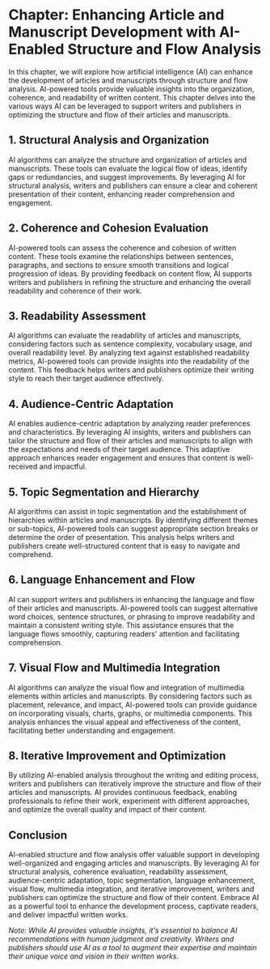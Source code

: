 Chapter: Enhancing Article and Manuscript Development with AI-Enabled Structure and Flow Analysis
=================================================================================================

In this chapter, we will explore how artificial intelligence (AI) can enhance the development of articles and manuscripts through structure and flow analysis. AI-powered tools provide valuable insights into the organization, coherence, and readability of written content. This chapter delves into the various ways AI can be leveraged to support writers and publishers in optimizing the structure and flow of their articles and manuscripts.

**1. Structural Analysis and Organization**
-------------------------------------------

AI algorithms can analyze the structure and organization of articles and manuscripts. These tools can evaluate the logical flow of ideas, identify gaps or redundancies, and suggest improvements. By leveraging AI for structural analysis, writers and publishers can ensure a clear and coherent presentation of their content, enhancing reader comprehension and engagement.

**2. Coherence and Cohesion Evaluation**
----------------------------------------

AI-powered tools can assess the coherence and cohesion of written content. These tools examine the relationships between sentences, paragraphs, and sections to ensure smooth transitions and logical progression of ideas. By providing feedback on content flow, AI supports writers and publishers in refining the structure and enhancing the overall readability and coherence of their work.

**3. Readability Assessment**
-----------------------------

AI algorithms can evaluate the readability of articles and manuscripts, considering factors such as sentence complexity, vocabulary usage, and overall readability level. By analyzing text against established readability metrics, AI-powered tools can provide insights into the readability of the content. This feedback helps writers and publishers optimize their writing style to reach their target audience effectively.

**4. Audience-Centric Adaptation**
----------------------------------

AI enables audience-centric adaptation by analyzing reader preferences and characteristics. By leveraging AI insights, writers and publishers can tailor the structure and flow of their articles and manuscripts to align with the expectations and needs of their target audience. This adaptive approach enhances reader engagement and ensures that content is well-received and impactful.

**5. Topic Segmentation and Hierarchy**
---------------------------------------

AI algorithms can assist in topic segmentation and the establishment of hierarchies within articles and manuscripts. By identifying different themes or sub-topics, AI-powered tools can suggest appropriate section breaks or determine the order of presentation. This analysis helps writers and publishers create well-structured content that is easy to navigate and comprehend.

**6. Language Enhancement and Flow**
------------------------------------

AI can support writers and publishers in enhancing the language and flow of their articles and manuscripts. AI-powered tools can suggest alternative word choices, sentence structures, or phrasing to improve readability and maintain a consistent writing style. This assistance ensures that the language flows smoothly, capturing readers' attention and facilitating comprehension.

**7. Visual Flow and Multimedia Integration**
---------------------------------------------

AI algorithms can analyze the visual flow and integration of multimedia elements within articles and manuscripts. By considering factors such as placement, relevance, and impact, AI-powered tools can provide guidance on incorporating visuals, charts, graphs, or multimedia components. This analysis enhances the visual appeal and effectiveness of the content, facilitating better understanding and engagement.

**8. Iterative Improvement and Optimization**
---------------------------------------------

By utilizing AI-enabled analysis throughout the writing and editing process, writers and publishers can iteratively improve the structure and flow of their articles and manuscripts. AI provides continuous feedback, enabling professionals to refine their work, experiment with different approaches, and optimize the overall quality and impact of their content.

**Conclusion**
--------------

AI-enabled structure and flow analysis offer valuable support in developing well-organized and engaging articles and manuscripts. By leveraging AI for structural analysis, coherence evaluation, readability assessment, audience-centric adaptation, topic segmentation, language enhancement, visual flow, multimedia integration, and iterative improvement, writers and publishers can optimize the structure and flow of their content. Embrace AI as a powerful tool to enhance the development process, captivate readers, and deliver impactful written works.

*Note: While AI provides valuable insights, it's essential to balance AI recommendations with human judgment and creativity. Writers and publishers should use AI as a tool to augment their expertise and maintain their unique voice and vision in their written works.*
